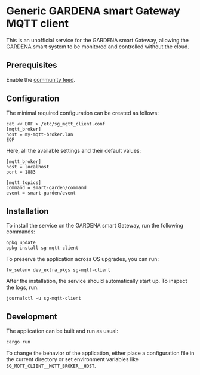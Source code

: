
# Generic GARDENA smart Gateway MQTT client

This is an unofficial service for the GARDENA smart Gateway, allowing the GARDENA
smart system to be monitored and controlled without the cloud.

## Prerequisites

Enable the [community feed].

[community feed]: https://github.com/easybe/smart-garden-gateway-community

## Configuration

The minimal required configuration can be created as follows:
```
cat << EOF > /etc/sg_mqtt_client.conf
[mqtt_broker]
host = my-mqtt-broker.lan
EOF
```

Here, all the available settings and their default values:
```
[mqtt_broker]
host = localhost
port = 1883

[mqtt_topics]
command = smart-garden/command
event = smart-garden/event
```

## Installation

To install the service on the GARDENA smart Gateway, run the following commands:
```
opkg update
opkg install sg-mqtt-client
```

To preserve the application across OS upgrades, you can run:
```
fw_setenv dev_extra_pkgs sg-mqtt-client
```

After the installation, the service should automatically start up. To inspect
the logs, run:
```
journalctl -u sg-mqtt-client
```

## Development

The application can be built and run as usual:
```
cargo run
```

To change the behavior of the application, either place a configuration file in
the current directory or set environment variables like
`SG_MQTT_CLIENT__MQTT_BROKER__HOST`.

